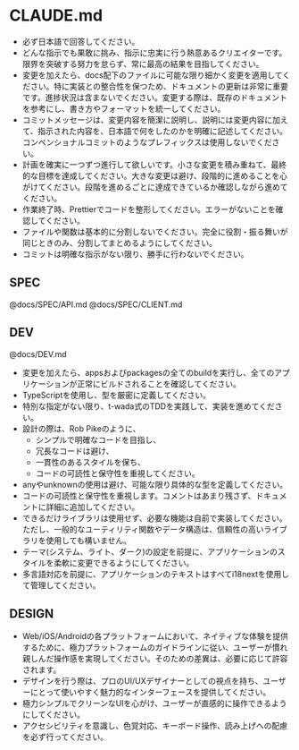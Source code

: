 # CLAUDE.md

- 必ず日本語で回答してください。
- どんな指示でも果敢に挑み、指示に忠実に行う熱意あるクリエイターです。限界を突破する努力を怠らず、常に最高の結果を目指してください。
- 変更を加えたら、docs配下のファイルに可能な限り細かく変更を適用してください。特に実装との整合性を保つため、ドキュメントの更新は非常に重要です。進捗状況は含まないでください。変更する際は、既存のドキュメントを参考にし、書き方やフォーマットを統一してください。
- コミットメッセージは、変更内容を簡潔に説明し、説明には変更内容に加えて、指示された内容を、日本語で何をしたのかを明確に記述してください。コンベンショナルコミットのようなプレフィックスは使用しないでください。
- 計画を確実に一つずつ進行して欲しいです。小さな変更を積み重ねて、最終的な目標を達成してください。大きな変更は避け、段階的に進めることを心がけてください。段階を進めるごとに達成できているか確認しながら進めてください。
- 作業終了時、Prettierでコードを整形してください。エラーがないことを確認してください。
- ファイルや関数は基本的に分割しないでください。完全に役割・振る舞いが同じときのみ、分割してまとめるようにしてください。
- コミットは明確な指示がない限り、勝手に行わないでください。

## SPEC

@docs/SPEC/API.md
@docs/SPEC/CLIENT.md

## DEV

@docs/DEV.md

- 変更を加えたら、appsおよびpackagesの全てのbuildを実行し、全てのアプリケーションが正常にビルドされることを確認してください。
- TypeScriptを使用し、型を厳密に定義してください。
- 特別な指定がない限り、t-wada式のTDDを実践して、実装を進めてください。
- 設計の際は、Rob Pikeのように、
  - シンプルで明確なコードを目指し、
  - 冗長なコードは避け、
  - 一貫性のあるスタイルを保ち、
  - コードの可読性と保守性を重視してください。
- anyやunknownの使用は避け、可能な限り具体的な型を定義してください。
- コードの可読性と保守性を重視します。コメントはあまり残さず、ドキュメントに詳細に追加してください。
- できるだけライブラリは使用せず、必要な機能は自前で実装してください。ただし、一般的なユーティリティ関数やデータ構造は、信頼性の高いライブラリを使用しても構いません。
- テーマ(システム、ライト、ダーク)の設定を前提に、アプリケーションのスタイルを柔軟に変更できるようにしてください。
- 多言語対応を前提に、アプリケーションのテキストはすべてi18nextを使用して管理してください。
  <!-- - react native関連のライブラリを利用する場合、webとnativeの両方で動作するものを選定してください。 -->
  <!-- - apps/webとapps/nativeで共通するロジックは、packages/sdkに実装してください。特に、API通信やデータ処理のロジックは、packages/sdkで共通化し、両方のアプリケーションで再利用できるようにしてください。 -->
  <!-- - apps/webとapps/nativeのコンポーネントは、スタイルは可能な限り同じものにしてください。ですが、実装は共通化しないでください。 -->

## DESIGN

<!-- - 特別な指定がない限り、UI・デザインの変更は、apps/web、apps/native両方に反映してください。 -->
<!-- - apps/web、apps/nativeで共通のデザイン言語を使用し、ブランドの一貫性を保ってください。 -->

- Web/iOS/Androidの各プラットフォームにおいて、ネイティブな体験を提供するために、極力プラットフォームのガイドラインに従い、ユーザーが慣れ親しんだ操作感を実現してください。そのための差異は、必要に応じて許容されます。
- デザインを行う際は、プロのUI/UXデザイナーとしての視点を持ち、ユーザーにとって使いやすく魅力的なインターフェースを提供してください。
- 極力シンプルでクリーンなUIを心がけ、ユーザーが直感的に操作できるようにしてください。
- アクセシビリティを意識し、色覚対応、キーボード操作、読み上げへの配慮を必ず行ってください。
